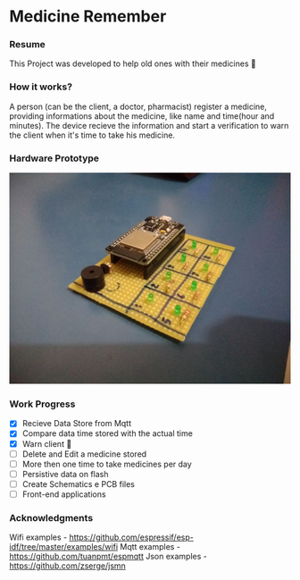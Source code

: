# Medicine Remember

### Resume

This Project was developed to help old ones with their medicines :older_man:

### How it works?

A person (can be the client, a doctor, pharmacist) register a medicine, providing informations about the medicine, like name and time(hour and minutes). The device recieve the information and start a verification to warn the client when it's time to take his medicine.

### Hardware Prototype

![image of prototype](https://github.com/raafaeldantas/medicine-remember/blob/master/Images/prototype.jpeg)

### Work Progress
- [x] Recieve Data Store from Mqtt
- [x] Compare data time stored with the actual time
- [x] Warn client :older_man:
- [ ] Delete and Edit a medicine stored
- [ ] More then one time to take medicines per day
- [ ] Persistive data on flash
- [ ] Create Schematics e PCB files
- [ ] Front-end applications

### Acknowledgments

Wifi examples - https://github.com/espressif/esp-idf/tree/master/examples/wifi
Mqtt examples - https://github.com/tuanpmt/espmqtt
Json examples - https://github.com/zserge/jsmn